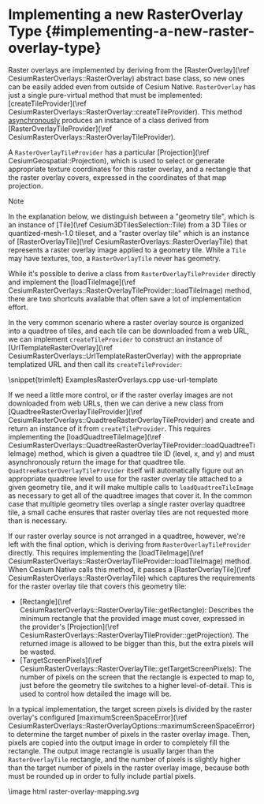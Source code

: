 # Implementing a new RasterOverlay Type {#implementing-a-new-raster-overlay-type}

Raster overlays are implemented by deriving from the [RasterOverlay](\ref CesiumRasterOverlays::RasterOverlay) abstract base class, so new ones can be easily added even from outside of Cesium Native. `RasterOverlay` has just a single pure-virtual method that must be implemented: [createTileProvider](\ref CesiumRasterOverlays::RasterOverlay::createTileProvider). This method [asynchronously](#async-system) produces an instance of a class derived from [RasterOverlayTileProvider](\ref CesiumRasterOverlays::RasterOverlayTileProvider).

A `RasterOverlayTileProvider` has a particular [Projection](\ref CesiumGeospatial::Projection), which is used to select or generate appropriate texture coordinates for this raster overlay, and a rectangle that the raster overlay covers, expressed in the coordinates of that map projection.

> [!note]
> In the explanation below, we distinguish between a "geometry tile", which is an instance of [Tile](\ref Cesium3DTilesSelection::Tile) from a 3D Tiles or quantized-mesh-1.0 tileset, and a "raster overlay tile" which is an instance of [RasterOverlayTile](\ref CesiumRasterOverlays::RasterOverlayTile) that represents a raster overlay image applied to a geometry tile. While a `Tile` may have textures, too, a `RasterOverlayTile` never has geometry.

While it's possible to derive a class from `RasterOverlayTileProvider` directly and implement the [loadTileImage](\ref CesiumRasterOverlays::RasterOverlayTileProvider::loadTileImage) method, there are two shortcuts available that often save a lot of implementation effort.

In the very common scenario where a raster overlay source is organized into a quadtree of tiles, and each tile can be downloaded from a web URL, we can implement `createTileProvider` to construct an instance of [UrlTemplateRasterOverlay](\ref CesiumRasterOverlays::UrlTemplateRasterOverlay) with the appropriate templatized URL and then call its `createTileProvider`:

\snippet{trimleft} ExamplesRasterOverlays.cpp use-url-template

If we need a little more control, or if the raster overlay images are not downloaded from web URLs, then we can derive a new class from [QuadtreeRasterOverlayTileProvider](\ref CesiumRasterOverlays::QuadtreeRasterOverlayTileProvider) and create and return an instance of it from `createTileProvider`. This requires implementing the [loadQuadtreeTileImage](\ref CesiumRasterOverlays::QuadtreeRasterOverlayTileProvider::loadQuadtreeTileImage) method, which is given a quadtree tile ID (level, x, and y) and must asynchronously return the image for that quadtree tile. `QuadtreeRasterOverlayTileProvider` itself will automatically figure out an appropriate quadtree level to use for the raster overlay tile attached to a given geometry tile, and it will make multiple calls to `loadQuadtreeTileImage` as necessary to get all of the quadtree images that cover it. In the common case that multiple geometry tiles overlap a single raster overlay quadtree tile, a small cache ensures that raster overlay tiles are not requested more than is necessary.

If our raster overlay source is not arranged in a quadtree, however, we're left with the final option, which is deriving from `RasterOverlayTileProvider` directly. This requires implementing the [loadTileImage](\ref CesiumRasterOverlays::RasterOverlayTileProvider::loadTileImage) method. When Cesium Native calls this method, it passes a [RasterOverlayTile](\ref CesiumRasterOverlays::RasterOverlayTile) which captures the requirements for the raster overlay tile that covers this geometry tile:

* [Rectangle](\ref CesiumRasterOverlays::RasterOverlayTile::getRectangle): Describes the minimum rectangle that the provided image must cover, expressed in the provider's [Projection](\ref CesiumRasterOverlays::RasterOverlayTileProvider::getProjection). The returned image is allowed to be bigger than this, but the extra pixels will be wasted.
* [TargetScreenPixels](\ref CesiumRasterOverlays::RasterOverlayTile::getTargetScreenPixels): The number of pixels on the screen that the rectangle is expected to map to, just before the geometry tile switches to a higher level-of-detail. This is used to control how detailed the image will be.

In a typical implementation, the target screen pixels is divided by the raster overlay's configured [maximumScreenSpaceError](\ref CesiumRasterOverlays::RasterOverlayOptions::maximumScreenSpaceError) to determine the target number of pixels in the raster overlay image. Then, pixels are copied into the output image in order to completely fill the rectangle. The output image rectangle is usually larger than the `RasterOverlayTile` rectangle, and the number of pixels is slightly higher than the target number of pixels in the raster overlay image, because both must be rounded up in order to fully include partial pixels.

\image html raster-overlay-mapping.svg
